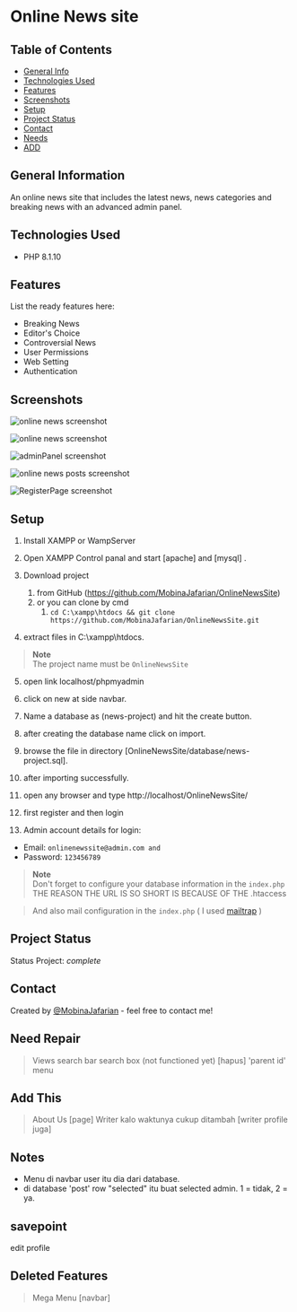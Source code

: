 # Online News site

## Table of Contents

- [General Info](#general-information)
- [Technologies Used](#technologies-used)
- [Features](#features)
- [Screenshots](#screenshots)
- [Setup](#setup)
- [Project Status](#project-status)
- [Contact](#contact)
- [Needs](#need-repair)
- [ADD](#add-this)

## General Information

An online news site that includes the latest news, news categories and breaking news with an advanced admin panel.

## Technologies Used

- PHP 8.1.10

## Features

List the ready features here:

- Breaking News
- Editor's Choice
- Controversial News
- User Permissions
- Web Setting
- Authentication

## Screenshots

![online news screenshot](<./public/screenshots/Screenshot%20online%20news%20(2).png>)

![online news screenshot](./public/screenshots/Screenshot%20online%20news.png)

![adminPanel screenshot](./public/screenshots/Screenshot%20Panel.png)

![online news posts screenshot](./public/screenshots/Screenshot%20Posts.png)

![RegisterPage screenshot](./public/screenshots/Screenshot%20Register.png)

## Setup

1. Install XAMPP or WampServer

2. Open XAMPP Control panal and start [apache] and [mysql] .

3. Download project

   1. from GitHub (https://github.com/MobinaJafarian/OnlineNewsSite)
   2. or you can clone by cmd
      1. `cd C:\xampp\htdocs && git clone https://github.com/MobinaJafarian/OnlineNewsSite.git`

4. extract files in C:\\xampp\htdocs\.

> **Note** <br>
> The project name must be `OnlineNewsSite`

5. open link localhost/phpmyadmin

6. click on new at side navbar.

7. Name a database as (news-project) and hit the create button.

8. after creating the database name click on import.

9. browse the file in directory
   [OnlineNewsSite/database/news-project.sql].

10. after importing successfully.

11. open any browser and type http://localhost/OnlineNewsSite/

12. first register and then login

13. Admin account details for login:

- Email: `onlinenewssite@admin.com and`
- Password: `123456789`

> **Note** <br>
> Don't forget to configure your database information in the `index.php`
> THE REASON THE URL IS SO SHORT IS BECAUSE OF THE .htaccess

> And also mail configuration in the `index.php` ( I used [mailtrap](https://mailtrap.io/) )

## Project Status

Status Project: _complete_

## Contact

Created by [@MobinaJafarian](https://github.com/MobinaJafarian) - feel free to contact me!

## Need Repair

> Views
> search bar
> search box (not functioned yet)
> [hapus] 'parent id' menu

## Add This

> About Us [page]
> Writer
> kalo waktunya cukup ditambah [writer profile juga]

## Notes

- Menu di navbar user itu dia dari database.
- di database 'post' row "selected" itu buat selected admin. 1 = tidak, 2 = ya.

## savepoint
edit profile

## Deleted Features
> Mega Menu [navbar]